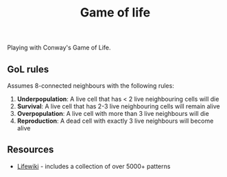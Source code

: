 ﻿---
backlinks:
- title: Theory of computing
  url: /memex/sense/computing/learning-cs/theory-of-computing.html
tags:
- game-of-life
- theory-of-computing
- computing
- computer-science
title: Game of life
type: note
---
Playing with Conway's Game of Life.

## GoL rules

Assumes 8-connected neighbours with the following rules:

1. **Underpopulation**: A live cell that has < 2 live neighbouring cells will die
2. **Survival**: A live cell that has 2-3 live neighbouring cells will remain alive
3. **Overpopulation**: A live cell with more than 3 live neighbours will die
4. **Reproduction**: A dead cell with exactly 3 live neighbours will become alive

## Resources

- [Lifewiki](https://conwaylife.com/wiki/Main_Page) - includes a collection of over 5000+ patterns